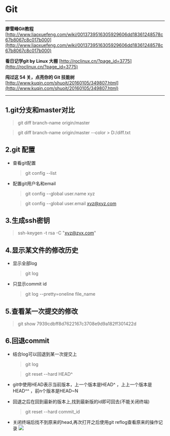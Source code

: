 # Git 

---
**廖雪峰Git教程**	[http://www.liaoxuefeng.com/wiki/0013739516305929606dd18361248578c67b8067c8c017b000](http://www.liaoxuefeng.com/wiki/0013739516305929606dd18361248578c67b8067c8c017b000)

**看日记学git by Linux 大棚**	[http://roclinux.cn/?page_id=3775](http://roclinux.cn/?page_id=3775)

**闯过这 54 关，点亮你的 Git 技能树**	[http://www.kuqin.com/shuoit/20160105/349807.html](http://www.kuqin.com/shuoit/20160105/349807.html)

---

## 1.git分支和master对比
> git diff branch-name origin/master

> git diff branch-name origin/master --color > D:/diff.txt

## 2.git 配置
* 查看git配置
	> git config --list
* 配置git用户名和email
	> git config --global user.name xyz

	> git config --global user.email xyz@xyz.com

## 3.生成ssh密钥
> ssh-keygen -t rsa -C "xyz@zyx.com"

## 4.显示某文件的修改历史
* 显示全部log
	> git log
* 只显示commit id
	> git log --pretty=oneline file_name

## 5.查看某一次提交的修改
> git show 7939cdbff8d7622167c3708e9d9a182ff301422d 

## 6.回退commit
* 结合log可以回退到某一次提交上
	> git log

	> git reset --hard HEAD^
* git中使用HEAD表示当前版本，上一个版本是HEAD^ ，上上一个版本是HEAD^^ ，前n个版本是HEAD~N
* 回退之后在回到最新的版本上,找到最新版的id即可回去(不能关闭终端)
	> git reset --hard commit_id
* 关闭终端后找不到原来的head,再次打开之后使用git reflog查看原来的操作记录
  ![](http://i.imgur.com/NAnsJMg.png)